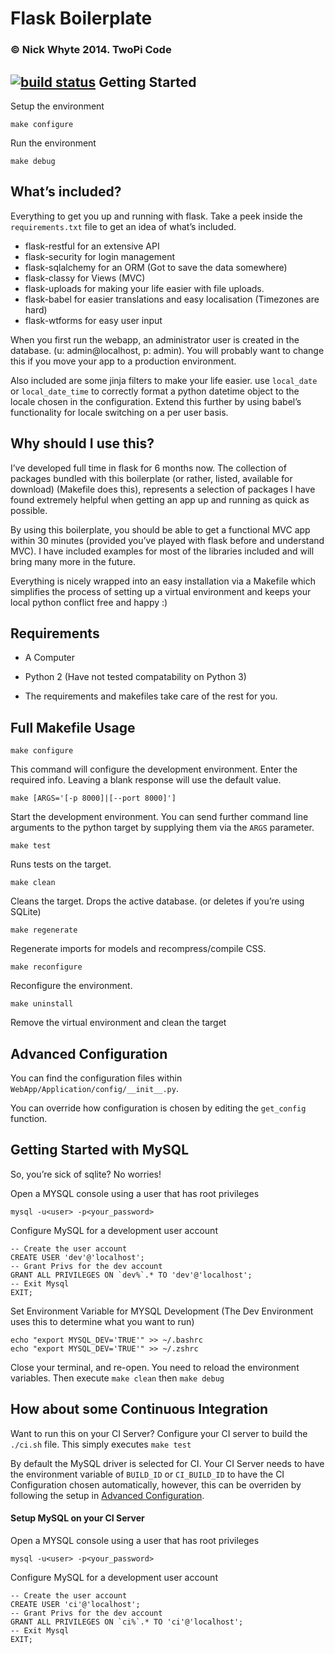 Flask Boilerplate
=================

### © Nick Whyte 2014. TwoPi Code
[![build status](http://ci.nickwhyte.com/projects/2/status.png?ref=master)](http://ci.nickwhyte.com/projects/2?ref=master)
Getting Started
---------------

Setup the environment

~~~~~~~~~~~~~~~~~~~~~~~~~~~~~~~~~~~~~~~~~~~~~~~~~~~~~~~~~~~~~~~~~~~~~~~~~~~~~~~~
make configure
~~~~~~~~~~~~~~~~~~~~~~~~~~~~~~~~~~~~~~~~~~~~~~~~~~~~~~~~~~~~~~~~~~~~~~~~~~~~~~~~

Run the environment

~~~~~~~~~~~~~~~~~~~~~~~~~~~~~~~~~~~~~~~~~~~~~~~~~~~~~~~~~~~~~~~~~~~~~~~~~~~~~~~~
make debug
~~~~~~~~~~~~~~~~~~~~~~~~~~~~~~~~~~~~~~~~~~~~~~~~~~~~~~~~~~~~~~~~~~~~~~~~~~~~~~~~

What’s included?
----------------

Everything to get you up and running with flask. Take a peek inside the
`requirements.txt` file to get an idea of what’s included.

-   flask-restful for an extensive API
-   flask-security for login management
-   flask-sqlalchemy for an ORM (Got to save the data somewhere)
-   flask-classy for Views (MVC)
-   flask-uploads for making your life easier with file uploads.
-   flask-babel for easier translations and easy localisation (Timezones are
    hard)
-   flask-wtforms for easy user input

When you first run the webapp, an administrator user is created in the database.
(u: admin@localhost, p: admin). You will probably want to change this if you
move your app to a production environment.

Also included are some jinja filters to make your life easier. use `local_date`
or `local_date_time` to correctly format a python datetime object to the locale
chosen in the configuration. Extend this further by using babel’s functionality
for locale switching on a per user basis.

Why should I use this?
----------------------

I’ve developed full time in flask for 6 months now. The collection of packages
bundled with this boilerplate (or rather, listed, available for download)
(Makefile does this), represents a selection of packages I have found extremely
helpful when getting an app up and running as quick as possible.

By using this boilerplate, you should be able to get a functional MVC app within
30 minutes (provided you’ve played with flask before and understand MVC). I have
included examples for most of the libraries included and will bring many more in
the future.

Everything is nicely wrapped into an easy installation via a Makefile which
simplifies the process of setting up a virtual environment and keeps your local
python conflict free and happy :)

Requirements
------------

-   A Computer

-   Python 2 (Have not tested compatability on Python 3)

-   The requirements and makefiles take care of the rest for you.

Full Makefile Usage
-------------------

~~~~~~~~~~~~~~~~~~~~~~~~~~~~~~~~~~~~~~~~~~~~~~~~~~~~~~~~~~~~~~~~~~~~~~~~~~~~~~~~
make configure
~~~~~~~~~~~~~~~~~~~~~~~~~~~~~~~~~~~~~~~~~~~~~~~~~~~~~~~~~~~~~~~~~~~~~~~~~~~~~~~~

This command will configure the development environment. Enter the required
info. Leaving a blank response will use the default value.

~~~~~~~~~~~~~~~~~~~~~~~~~~~~~~~~~~~~~~~~~~~~~~~~~~~~~~~~~~~~~~~~~~~~~~~~~~~~~~~~
make [ARGS='[-p 8000]|[--port 8000]']
~~~~~~~~~~~~~~~~~~~~~~~~~~~~~~~~~~~~~~~~~~~~~~~~~~~~~~~~~~~~~~~~~~~~~~~~~~~~~~~~

Start the development environment. You can send further command line arguments
to the python target  by supplying them via the `ARGS` parameter.

~~~~~~~~~~~~~~~~~~~~~~~~~~~~~~~~~~~~~~~~~~~~~~~~~~~~~~~~~~~~~~~~~~~~~~~~~~~~~~~~
make test
~~~~~~~~~~~~~~~~~~~~~~~~~~~~~~~~~~~~~~~~~~~~~~~~~~~~~~~~~~~~~~~~~~~~~~~~~~~~~~~~

Runs tests on the target.

~~~~~~~~~~~~~~~~~~~~~~~~~~~~~~~~~~~~~~~~~~~~~~~~~~~~~~~~~~~~~~~~~~~~~~~~~~~~~~~~
make clean
~~~~~~~~~~~~~~~~~~~~~~~~~~~~~~~~~~~~~~~~~~~~~~~~~~~~~~~~~~~~~~~~~~~~~~~~~~~~~~~~

Cleans the target. Drops the active database. (or deletes if you’re using
SQLite)

~~~~~~~~~~~~~~~~~~~~~~~~~~~~~~~~~~~~~~~~~~~~~~~~~~~~~~~~~~~~~~~~~~~~~~~~~~~~~~~~
make regenerate
~~~~~~~~~~~~~~~~~~~~~~~~~~~~~~~~~~~~~~~~~~~~~~~~~~~~~~~~~~~~~~~~~~~~~~~~~~~~~~~~

Regenerate imports for models and recompress/compile CSS.

~~~~~~~~~~~~~~~~~~~~~~~~~~~~~~~~~~~~~~~~~~~~~~~~~~~~~~~~~~~~~~~~~~~~~~~~~~~~~~~~
make reconfigure
~~~~~~~~~~~~~~~~~~~~~~~~~~~~~~~~~~~~~~~~~~~~~~~~~~~~~~~~~~~~~~~~~~~~~~~~~~~~~~~~

Reconfigure the environment.

~~~~~~~~~~~~~~~~~~~~~~~~~~~~~~~~~~~~~~~~~~~~~~~~~~~~~~~~~~~~~~~~~~~~~~~~~~~~~~~~
make uninstall
~~~~~~~~~~~~~~~~~~~~~~~~~~~~~~~~~~~~~~~~~~~~~~~~~~~~~~~~~~~~~~~~~~~~~~~~~~~~~~~~

Remove the virtual environment and clean the target

Advanced Configuration
----------------------

You can find the configuration files within
`WebApp/Application/config/__init__.py`.

You can override how configuration is chosen by editing the `get_config`
function.

Getting Started with MySQL
--------------------------

So, you’re sick of sqlite? No worries!

Open a MYSQL console using a user that has root privileges

~~~~~~~~~~~~~~~~~~~~~~~~~~~~~~~~~~~~~~~~~~~~~~~~~~~~~~~~~~~~~~~~~~~~~~~~~~~~~~~~
mysql -u<user> -p<your_password>
~~~~~~~~~~~~~~~~~~~~~~~~~~~~~~~~~~~~~~~~~~~~~~~~~~~~~~~~~~~~~~~~~~~~~~~~~~~~~~~~

Configure MySQL for a development user account

~~~~~~~~~~~~~~~~~~~~~~~~~~~~~~~~~~~~~~~~~~~~~~~~~~~~~~~~~~~~~~~~~~~~~~~~~~~~~~~~
-- Create the user account 
CREATE USER 'dev'@'localhost'; 
-- Grant Privs for the dev account 
GRANT ALL PRIVILEGES ON `dev%`.* TO 'dev'@'localhost'; 
-- Exit Mysql 
EXIT;
~~~~~~~~~~~~~~~~~~~~~~~~~~~~~~~~~~~~~~~~~~~~~~~~~~~~~~~~~~~~~~~~~~~~~~~~~~~~~~~~

Set Environment Variable for MYSQL Development (The Dev Environment uses this to
determine what you want to run)

~~~~~~~~~~~~~~~~~~~~~~~~~~~~~~~~~~~~~~~~~~~~~~~~~~~~~~~~~~~~~~~~~~~~~~~~~~~~~~~~
echo "export MYSQL_DEV='TRUE'" >> ~/.bashrc 
echo "export MYSQL_DEV='TRUE'" >> ~/.zshrc
~~~~~~~~~~~~~~~~~~~~~~~~~~~~~~~~~~~~~~~~~~~~~~~~~~~~~~~~~~~~~~~~~~~~~~~~~~~~~~~~

Close your terminal, and re-open. You need to reload the environment variables.
Then execute `make clean` then `make debug`

How about some Continuous Integration
-------------------------------------

Want to run this on your CI Server? Configure your CI server to build the
`./ci.sh`  file. This simply executes `make test`

By default the MySQL driver is selected for CI. Your CI Server needs to have the
environment variable of `BUILD_ID` or `CI_BUILD_ID` to have the CI Configuration
chosen automatically, however, this can be overriden by following the setup in
[Advanced Configuration][1].

[1]: <#advanced-configuration>

#### Setup MySQL on your CI Server

Open a MYSQL console using a user that has root privileges

~~~~~~~~~~~~~~~~~~~~~~~~~~~~~~~~~~~~~~~~~~~~~~~~~~~~~~~~~~~~~~~~~~~~~~~~~~~~~~~~
mysql -u<user> -p<your_password>
~~~~~~~~~~~~~~~~~~~~~~~~~~~~~~~~~~~~~~~~~~~~~~~~~~~~~~~~~~~~~~~~~~~~~~~~~~~~~~~~

Configure MySQL for a development user account

~~~~~~~~~~~~~~~~~~~~~~~~~~~~~~~~~~~~~~~~~~~~~~~~~~~~~~~~~~~~~~~~~~~~~~~~~~~~~~~~
-- Create the user account 
CREATE USER 'ci'@'localhost'; 
-- Grant Privs for the dev account 
GRANT ALL PRIVILEGES ON `ci%`.* TO 'ci'@'localhost'; 
-- Exit Mysql 
EXIT;
~~~~~~~~~~~~~~~~~~~~~~~~~~~~~~~~~~~~~~~~~~~~~~~~~~~~~~~~~~~~~~~~~~~~~~~~~~~~~~~~

 

 
